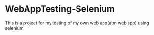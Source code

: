# WebAppTesting-Selenium
This is a project for my testing of my own web app(atm web app) using selenium
